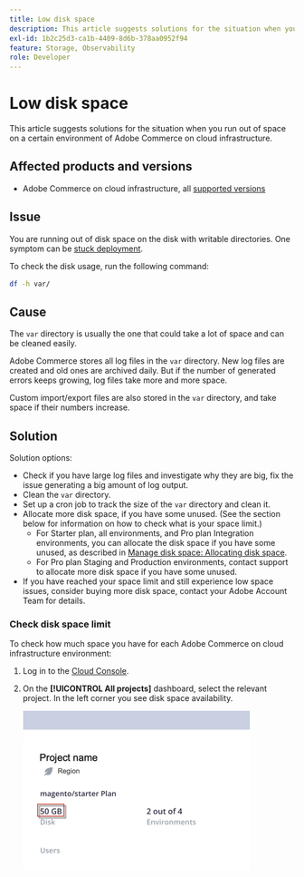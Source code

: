 ```yaml
---
title: Low disk space
description: This article suggests solutions for the situation when you run out of space on a certain environment of Adobe Commerce on cloud infrastructure.
exl-id: 1b2c25d3-ca1b-4409-8d6b-378aa0952f94
feature: Storage, Observability
role: Developer
---
```

# Low disk space

This article suggests solutions for the situation when you run out of space on a certain environment of Adobe Commerce on cloud infrastructure.

## Affected products and versions

* Adobe Commerce on cloud infrastructure, all [supported versions](https://magento.com/sites/default/files/magento-software-lifecycle-policy.pdf)

## Issue

You are running out of disk space on the disk with writable directories. One symptom can be [stuck deployment](/help/troubleshooting/deployment/deployment-stuck-with-unable-to-upload-the-application-to-the-remote-cluster-error.md).

To check the disk usage, run the following command:

```bash
df -h var/
```

## Cause

The `var` directory is usually the one that could take a lot of space and can be cleaned easily.

Adobe Commerce stores all log files in the `var` directory. New log files are created and old ones are archived daily. But if the number of generated errors keeps growing, log files take more and more space.

Custom import/export files are also stored in the `var` directory, and take space if their numbers increase.

## Solution

Solution options:

* Check if you have large log files and investigate why they are big, fix the issue generating a big amount of log output.
* Clean the `var` directory.
* Set up a cron job to track the size of the `var` directory and clean it.
* Allocate more disk space, if you have some unused. (See the section below for information on how to check what is your space limit.)
    * For Starter plan, all environments, and Pro plan Integration environments, you can allocate the disk space if you have some unused, as described in [Manage disk space: Allocating disk space](https://devdocs.magento.com/guides/v2.3/cloud/project/manage-disk-space.html#application-disk-space).
    * For Pro plan Staging and Production environments, contact support to allocate more disk space if you have some unused.
* If you have reached your space limit and still experience low space issues, consider buying more disk space, contact your Adobe Account Team for details.

### Check disk space limit

To check how much space you have for each Adobe Commerce on cloud infrastructure environment:

1. Log in to the [Cloud Console](https://console.adobecommerce.com).
1. On the **[!UICONTROL All projects]** dashboard, select the relevant project. In the left corner you see disk space availability.

    ![project_space.png](/help/troubleshooting/miscellaneous/assets/project_space.png)

